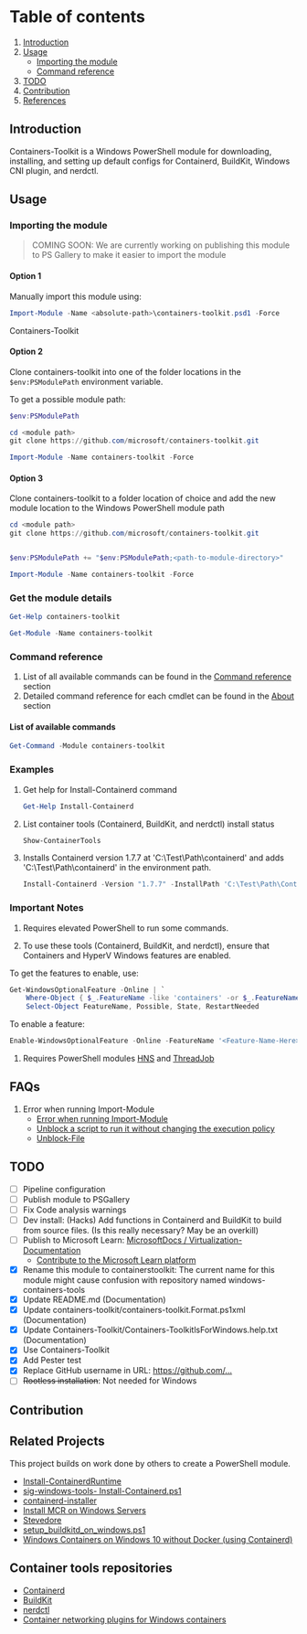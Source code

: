 # Table of contents

1. [Introduction](#introduction)
2. [Usage](#usage)
    - [Importing the module](#importing-the-module)
    - [Command reference](#command-reference)
3. [TODO](#todo)
4. [Contribution](#contribution)
5. [References](#references)

## Introduction

Containers-Toolkit is a Windows PowerShell module for downloading, installing, and setting up default configs for Containerd, BuildKit, Windows CNI plugin, and nerdctl.

## Usage

### Importing the module

> COMING SOON: We are currently working on publishing this module to PS Gallery to make it easier to import the module

#### Option 1

Manually import this module using:

```PowerShell
Import-Module -Name <absolute-path>\containers-toolkit.psd1 -Force
```

Containers-Toolkit

#### Option 2

Clone containers-toolkit into one of the folder locations in the `$env:PSModulePath` environment variable.

To get a possible module path:

```PowerShell
$env:PSModulePath
```

```PowerShell
cd <module path>
git clone https://github.com/microsoft/containers-toolkit.git
```

```PowerShell
Import-Module -Name containers-toolkit -Force
```

#### Option 3

Clone containers-toolkit to a folder location of choice and add the new module location to the Windows PowerShell module path

```PowerShell
cd <module path>
git clone https://github.com/microsoft/containers-toolkit.git


$env:PSModulePath += "$env:PSModulePath;<path-to-module-directory>"

Import-Module -Name containers-toolkit -Force
```

### Get the module details

```PowerShell
Get-Help containers-toolkit
```

```PowerShell
Get-Module -Name containers-toolkit
```

### Command reference

1. List of all available commands can be found in the [Command reference](./docs/command-reference.md) section
1. Detailed command reference for each cmdlet can be found in the [About](./docs/About/) section

#### List of available commands

```PowerShell
Get-Command -Module containers-toolkit
```

### Examples

1. Get help for Install-Containerd command

    ```PowerShell
    Get-Help Install-Containerd
    ```

2. List container tools (Containerd, BuildKit, and nerdctl) install status

    ```PowerShell
    Show-ContainerTools
    ```

3. Installs Containerd version 1.7.7 at 'C:\Test\Path\containerd' and adds 'C:\Test\Path\containerd' in the environment path.

    ```powershell
    Install-Containerd -Version "1.7.7" -InstallPath 'C:\Test\Path\Containerd'
    ```

### Important Notes
1. Requires elevated PowerShell to run some commands.

1. To use these tools (Containerd, BuildKit, and nerdctl), ensure that Containers and HyperV Windows features are enabled.

To get the features to enable, use:

```PowerShell
Get-WindowsOptionalFeature -Online | `
    Where-Object { $_.FeatureName -like 'containers' -or $_.FeatureName -match "Microsoft-Hyper-V(-All)?$" } | `
    Select-Object FeatureName, Possible, State, RestartNeeded
```

To enable a feature:

```PowerShell
Enable-WindowsOptionalFeature -Online -FeatureName '<Feature-Name-Here>' -All -NoRestart
```

1. Requires PowerShell modules [HNS](https://www.powershellgallery.com/packages/HNS) and [ThreadJob](https://www.powershellgallery.com/packages/ThreadJob)

## FAQs
1. Error when running Import-Module
    - [Error when running Import-Module](https://vnote42.net/2019/07/30/error-when-running-import-module/)
    - [Unblock a script to run it without changing the execution policy](https://learn.microsoft.com/en-us/powershell/module/microsoft.powershell.security/set-executionpolicy?view=powershell-7.4#example-7-unblock-a-script-to-run-it-without-changing-the-execution-policy)
    - [Unblock-File](https://learn.microsoft.com/en-us/powershell/module/microsoft.powershell.utility/unblock-file?view=powershell-7.4)



## TODO

- [ ] Pipeline configuration
- [ ] Publish module to PSGallery
- [ ] Fix Code analysis warnings
- [ ] Dev install: (Hacks) Add functions in Containerd and BuildKit to build from source files. (Is this really necessary? May be an overkill)
- [ ] Publish to Microsoft Learn: [MicrosoftDocs
/
Virtualization-Documentation](https://github.com/MicrosoftDocs/Virtualization-Documentation/tree/live/virtualization/windowscontainers)
    - [Contribute to the Microsoft Learn platform](https://learn.microsoft.com/en-us/contribute/content/?source=recommendations)
- [x] Rename this module to containerstoolkit: The current name for this module might cause confusion with repository named windows-containers-tools
- [x] Update README.md (Documentation)
- [x] Update containers-toolkit/containers-toolkit.Format.ps1xml (Documentation)
- [x] Update Containers-Toolkit/Containers-ToolkitlsForWindows.help.txt (Documentation)
- [x] Use Containers-Toolkit
- [x] Add Pester test
- [x] Replace GitHub username in URL: <https://github.com/...>
- [ ] ~~Rootless installation~~: Not needed for Windows

## Contribution

## Related Projects

This project builds on work done by others to create a PowerShell module.

- [Install-ContainerdRuntime](https://github.com/microsoft/Windows-Containers/blob/Main/helpful_tools/Install-ContainerdRuntime/install-containerd-runtime.ps1)
- [sig-windows-tools- Install-Containerd.ps1](https://github.com/kubernetes-sigs/sig-windows-tools/blob/master/hostprocess/Install-Containerd.ps1)
- [containerd-installer](https://github.com/lippertmarkus/containerd-installer)
- [Install MCR on Windows Servers](https://docs.mirantis.com/mcr/20.10/install/mcr-windows.html)
- [Stevedore](https://github.com/slonopotamus/stevedore)
- [setup_buildkitd_on_windows.ps1](https://gist.github.com/gabriel-samfira/6e56238ad11c24f490ac109bdd378471)
- [Windows Containers on Windows 10 without Docker (using Containerd)](https://www.jamessturtevant.com/posts/Windows-Containers-on-Windows-10-without-Docker-using-Containerd/)

## Container tools repositories

- [Containerd](https://github.com/containerd/containerd)
- [BuildKit](https://github.com/moby/buildkit)
- [nerdctl](https://github.com/containerd/nerdctl)
- [Container networking plugins for Windows containers](https://github.com/microsoft/windows-container-networking)
